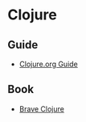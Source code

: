 # Clojure

## Guide
- [Clojure.org Guide](guidle/clojure.org/README.md)

## Book
- [Brave Clojure](braveclojure)
